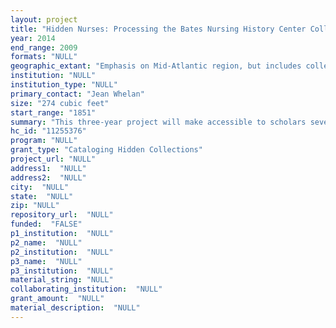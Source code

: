 ```yaml
--- 
layout: project 
title: "Hidden Nurses: Processing the Bates Nursing History Center Collections"
year: 2014
end_range: 2009
formats: "NULL"
geographic_extant: "Emphasis on Mid-Atlantic region, but includes collections of national and international significance."
institution: "NULL"
institution_type: "NULL"
primary_contact: "Jean Whelan"
size: "274 cubic feet"
start_range: "1851"
summary: "This three-year project will make accessible to scholars seven currently unprocessed collections held by the Barbara Bates Center for the Study of the History of Nursing, one of the largest archival repositories focused on nursing history. The project will serve to highlight three themes central to understanding the role of nurses in delivery of health care to the American public. These themes include the growth of hospitals as scientific institutions, nursing publications, and nursing leadership and diversity. Once completed, the project will make available a wealth of documentary materials previously hidden from scholars which will add greatly to our understanding of the development of a profession essential to the nation's health."
hc_id: "11255376"
program: "NULL"
grant_type: "Cataloging Hidden Collections"
project_url: "NULL"
address1:  "NULL"
address2:  "NULL"
city:  "NULL"
state:  "NULL"
zip: "NULL"
repository_url:  "NULL"
funded:  "FALSE"
p1_institution:  "NULL"
p2_name:  "NULL"
p2_institution:  "NULL"
p3_name:  "NULL"
p3_institution:  "NULL"
material_string: "NULL"
collaborating_institution:  "NULL"
grant_amount:  "NULL"
material_description:  "NULL"
---
```

